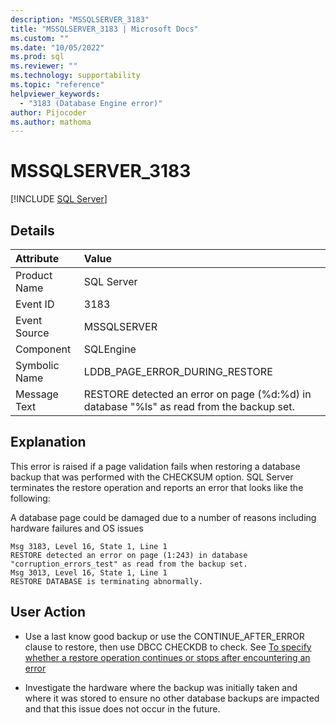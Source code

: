 ```yaml
---
description: "MSSQLSERVER_3183"
title: "MSSQLSERVER_3183 | Microsoft Docs"
ms.custom: ""
ms.date: "10/05/2022"
ms.prod: sql
ms.reviewer: ""
ms.technology: supportability
ms.topic: "reference"
helpviewer_keywords: 
  - "3183 (Database Engine error)"
author: Pijocoder
ms.author: mathoma
---
```

# MSSQLSERVER_3183
 [!INCLUDE [SQL Server](../../includes/applies-to-version/sqlserver.md)]
  
## Details  
  
| Attribute | Value |  
| :-------- | :---- |  
|Product Name|SQL Server|  
|Event ID|3183|  
|Event Source|MSSQLSERVER|  
|Component|SQLEngine|  
|Symbolic Name|LDDB_PAGE_ERROR_DURING_RESTORE|  
|Message Text|RESTORE detected an error on page (%d:%d) in database "%ls" as read from the backup set.|  
  
## Explanation

 
This error is raised if a page validation fails when restoring a database backup that was performed with the CHECKSUM option. SQL Server terminates the restore operation and reports an error that looks like the following:

A database page could be damaged due to a number of reasons including hardware failures and OS issues 


```output
Msg 3183, Level 16, State 1, Line 1
RESTORE detected an error on page (1:243) in database "corruption_errors_test" as read from the backup set.
Msg 3013, Level 16, State 1, Line 1
RESTORE DATABASE is terminating abnormally.
```

 
## User Action  

- Use a last know good backup or use the CONTINUE_AFTER_ERROR clause to restore, then use DBCC CHECKDB to check. See [To specify whether a restore operation continues or stops after encountering an error](/backup-restore/specify-if-backup-or-restore-continues-or-stops-after-error#to-specify-whether-a-restore-operation-continues-or-stops-after-encountering-an-error)

- Investigate the hardware where the backup was initially taken and where it was stored to ensure no other database backups are impacted and that this issue does not occur in the future. 
